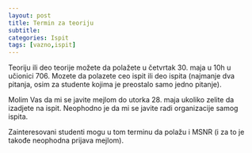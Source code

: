```yaml
---
layout: post
title: Termin za teoriju 
subtitle: 
categories: Ispit 
tags: [vazno,ispit]
---
```


Teoriju ili deo teorije možete da polažete u četvrtak 30. maja u 10h u učionici 706. 
Mozete da polazete ceo ispit ili deo ispita (najmanje dva pitanja, osim za studente kojima je preostalo samo jedno pitanje).

Molim Vas da mi se javite mejlom do utorka 28. maja ukoliko zelite da izadjete na ispit. Neophodno je da mi se javite radi organizacije samog ispita.

Zainteresovani studenti mogu u tom terminu da polažu i MSNR (i za to je takođe neophodna prijava mejlom). 
